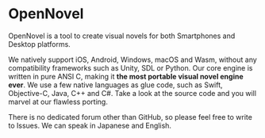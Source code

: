OpenNovel
=========
OpenNovel is a tool to create visual novels for both Smartphones and Desktop platforms.

We natively support iOS, Android, Windows, macOS and Wasm,
without any compatibility frameworks such as Unity, SDL or Python.
Our core engine is written in pure ANSI C, making it **the most portable visual novel engine ever**.
We use a few native languages as glue code, such as Swift, Objective-C, Java, C++ and C#.
Take a look at the source code and you will marvel at our flawless porting.

There is no dedicated forum other than GitHub, so please feel free to write to Issues.
We can speak in Japanese and English.
